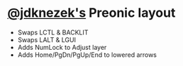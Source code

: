 # [@jdknezek's](https://github.com/jdknezek) Preonic layout

  - Swaps LCTL & BACKLIT
  - Swaps LALT & LGUI
  - Adds NumLock to Adjust layer
  - Adds Home/PgDn/PgUp/End to lowered arrows

